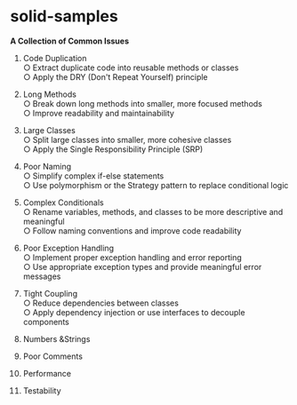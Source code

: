 # solid-samples

**A Collection of Common Issues**

1.	Code Duplication  
○	Extract duplicate code into reusable methods or classes  
○	Apply the DRY (Don't Repeat Yourself) principle  

2.  Long Methods  
○	Break down long methods into smaller, more focused methods  
○	Improve readability and maintainability  

3.  Large Classes  
○	Split large classes into smaller, more cohesive classes  
○	Apply the Single Responsibility Principle (SRP)  

4.  Poor Naming  
○	Simplify complex if-else statements  
○	Use polymorphism or the Strategy pattern to replace conditional logic  

5.  Complex Conditionals  
○	Rename variables, methods, and classes to be more descriptive and meaningful  
○	Follow naming conventions and improve code readability  

6.	Poor Exception Handling  
○	Implement proper exception handling and error reporting  
○	Use appropriate exception types and provide meaningful error messages  

7.	Tight Coupling  
○	Reduce dependencies between classes  
○	Apply dependency injection or use interfaces to decouple components  

8. Numbers &Strings  

9. Poor Comments  

10. Performance  

11. Testability  





